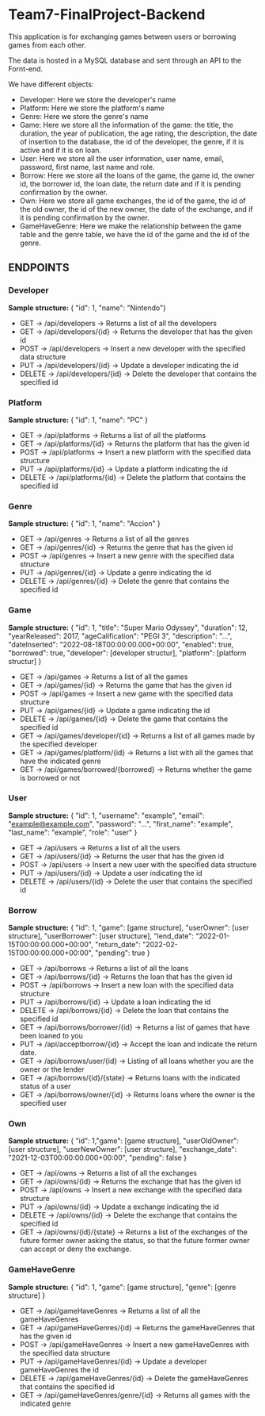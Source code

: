 # Team7-FinalProject-Backend

This application is for exchanging games between users or borrowing games from each other. 

The data is hosted in a MySQL database and sent through an API to the Fornt-end.

We have different objects:

* Developer: Here we store the developer's name
* Platform: Here we store the platform's name
* Genre: Here we store the genre's name
* Game: Here we store all the information of the game: the title, the duration, the year of publication, the age rating, the description, the date of insertion to the database, the id of the developer, the genre, if it is active and if it is on loan.
* User: Here we store all the user information, user name, email, password, first name, last name and role.
* Borrow: Here we store all the loans of the game, the game id, the owner id, the borrower id, the loan date, the return date and if it is pending confirmation by the owner.
* Own: Here we store all game exchanges, the id of the game, the id of the old owner, the id of the new owner, the date of the exchange, and if it is pending confirmation by the owner.
* GameHaveGenre: Here we make the relationship between the game table and the genre table, we have the id of the game and the id of the genre.

## ENDPOINTS

### Developer

**Sample structure:** { "id": 1, "name": "Nintendo"}

* GET     ->  /api/developers       ->  Returns a list of all the developers
* GET     ->  /api/developers/{id}  ->  Returns the developer that has the given id
* POST    ->  /api/developers       ->  Insert a new developer with the specified data structure
* PUT     ->  /api/developers/{id}  ->  Update a developer indicating the id
* DELETE  ->  /api/developers/{id}  ->  Delete the developer that contains the specified id

### Platform

**Sample structure:** { "id": 1, "name": "PC" }

* GET     ->  /api/platforms       ->  Returns a list of all the platforms
* GET     ->  /api/platforms/{id}  ->  Returns the platform that has the given id
* POST    ->  /api/platforms       ->  Insert a new platform with the specified data structure
* PUT     ->  /api/platforms/{id}  ->  Update a platform indicating the id
* DELETE  ->  /api/platforms/{id}  ->  Delete the platform that contains the specified id

### Genre

**Sample structure:** { "id": 1, "name": "Accion" }

* GET     ->  /api/genres       ->  Returns a list of all the genres
* GET     ->  /api/genres/{id}  ->  Returns the genre that has the given id
* POST    ->  /api/genres       ->  Insert a new genre with the specified data structure
* PUT     ->  /api/genres/{id}  ->  Update a genre indicating the id
* DELETE  ->  /api/genres/{id}  ->  Delete the genre that contains the specified id

### Game

**Sample structure:** { "id": 1, "title": "Super Mario Odyssey", "duration": 12, "yearReleased": 2017, "ageCalification": "PEGI 3", "description": "...", "dateInserted": "2022-08-18T00:00:00.000+00:00", "enabled": true, "borrowed": true, "developer": [developer structur], "platform": [platform structur] }

* GET     ->  /api/games                 ->  Returns a list of all the games
* GET     ->  /api/games/{id}            ->  Returns the game that has the given id
* POST    ->  /api/games                 ->  Insert a new game with the specified data structure
* PUT     ->  /api/games/{id}            ->  Update a game indicating the id
* DELETE  ->  /api/games/{id}            ->  Delete the game that contains the specified id
* GET     ->  /api/games/developer/{id}      ->  Returns a list of all games made by the specified developer
* GET     ->  /api/games/platform/{id}       ->  Returns a list with all the games that have the indicated genre
* GET     ->  /api/games/borrowed/{borrowed} ->  Returns whether the game is borrowed or not

### User

**Sample structure:** { "id": 1, "username": "example", "email": "example@example.com", "password": "...", "first_name": "example", "last_name": "example", "role": "user" }

* GET     ->  /api/users       ->  Returns a list of all the users
* GET     ->  /api/users/{id}  ->  Returns the user that has the given id
* POST    ->  /api/users       ->  Insert a new user with the specified data structure
* PUT     ->  /api/users/{id}  ->  Update a user indicating the id
* DELETE  ->  /api/users/{id}  ->  Delete the user that contains the specified id

### Borrow

**Sample structure:** { "id": 1, "game": [game structure], "userOwner": [user structure], "userBorrower": [user structure], "lend_date": "2022-01-15T00:00:00.000+00:00", "return_date": "2022-02-15T00:00:00.000+00:00", "pending": true }

* GET     ->  /api/borrows       ->  Returns a list of all the loans
* GET     ->  /api/borrows/{id}  ->  Returns the loan that has the given id
* POST    ->  /api/borrows       ->  Insert a new loan with the specified data structure
* PUT     ->  /api/borrows/{id}  ->  Update a loan indicating the id
* DELETE  ->  /api/borrows/{id}  ->  Delete the loan that contains the specified id
* GET     ->  /api/borrows/borrower/{id}  ->  Returns a list of games that have been loaned to you
* PUT     ->  /api/acceptborrow/{id}      ->  Accept the loan and indicate the return date.
* GET     ->  /api/borrows/user/{id}      ->  Listing of all loans whether you are the owner or the lender
* GET     ->  /api/borrows/{id}/{state}   ->  Returns loans with the indicated status of a user
* GET     ->  /api/borrows/owner/{id}     ->  Returns loans where the owner is the specified user

### Own

**Sample structure:** { "id": 1,"game": [game structure], "userOldOwner": [user structure], "userNewOwner": [user structure], "exchange_date": "2021-12-03T00:00:00.000+00:00", "pending": false }

* GET     ->  /api/owns       ->  Returns a list of all the exchanges
* GET     ->  /api/owns/{id}  ->  Returns the exchange that has the given id
* POST    ->  /api/owns       ->  Insert a new exchange with the specified data structure
* PUT     ->  /api/owns/{id}  ->  Update a exchange indicating the id
* DELETE  ->  /api/owns/{id}  ->  Delete the exchange that contains the specified id
* GET     ->  /api/owns/{id}/{state}  -> Returns a list of the exchanges of the future former owner asking the status, so that the future former owner can accept or deny the exchange.

### GameHaveGenre

**Sample structure:** { "id": 1, "game": [game structure], "genre": [genre structure] }

* GET     ->  /api/gameHaveGenres             ->  Returns a list of all the gameHaveGenres
* GET     ->  /api/gameHaveGenres/{id}        ->  Returns the gameHaveGenres that has the given id
* POST    ->  /api/gameHaveGenres             ->  Insert a new gameHaveGenres with the specified data structure
* PUT     ->  /api/gameHaveGenres/{id}        ->  Update a developer gameHaveGenres the id
* DELETE  ->  /api/gameHaveGenres/{id}        ->  Delete the gameHaveGenres that contains the specified id
* GET     ->  /api/gameHaveGenres/genre/{id}  ->  Returns all games with the indicated genre
